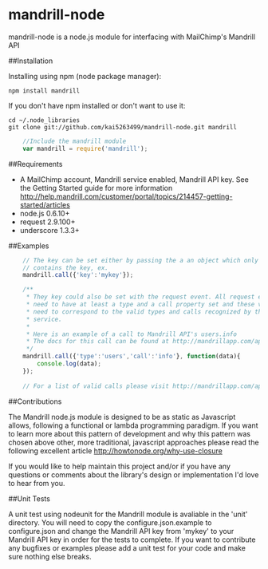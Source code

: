 # mandrill-node

mandrill-node is a node.js module for interfacing with MailChimp's Mandrill API

##Installation

Installing using npm (node package manager):

    npm install mandrill
    
If you don't have npm installed or don't want to use it:

    cd ~/.node_libraries
    git clone git://github.com/kai5263499/mandrill-node.git mandrill

```javascript
    //Include the mandrill module
    var mandrill = require('mandrill');
```

##Requirements

* A MailChimp account, Mandrill service enabled, Mandrill API key. See the Getting Started guide for more information http://help.mandrill.com/customer/portal/topics/214457-getting-started/articles
* node.js 0.6.10+
* request 2.9.100+
* underscore 1.3.3+

##Examples

```javascript
    // The key can be set either by passing the a an object which only
    // contains the key, ex.
    mandrill.call({'key':'mykey'});

    /**
     * They key could also be set with the request event. All request events
     * need to have at least a type and a call property set and these values
     * need to correspond to the valid types and calls recognized by the Mandrill
     * service.
     *
     * Here is an example of a call to Mandrill API's users.info
     * The docs for this call can be found at http://mandrillapp.com/api/docs/users.html#method=info
     */
    mandrill.call({'type':'users','call':'info'}, function(data){
        console.log(data);
    });
    
    // For a list of valid calls please visit http://mandrillapp.com/api/docs/index.html
```

##Contributions

The Mandrill node.js module is designed to be as static as Javascript allows, following a functional or lambda programming paradigm. If you want to learn more about this pattern of development and why this pattern was chosen above other, more traditional, javascript approaches please read the following excellent article http://howtonode.org/why-use-closure

If you would like to help maintain this project and/or if you have any questions or comments about the library's design or implementation I'd love to hear from you.

##Unit Tests

A unit test using nodeunit for the Mandrill module is avaliable in the 'unit' directory. You will need to copy the configure.json.example to configure.json and change the Mandrill API key from 'mykey' to your Mandrill API key in order for the tests to complete. If you want to contribute any bugfixes or examples please add a unit test for your code and make sure nothing else breaks.